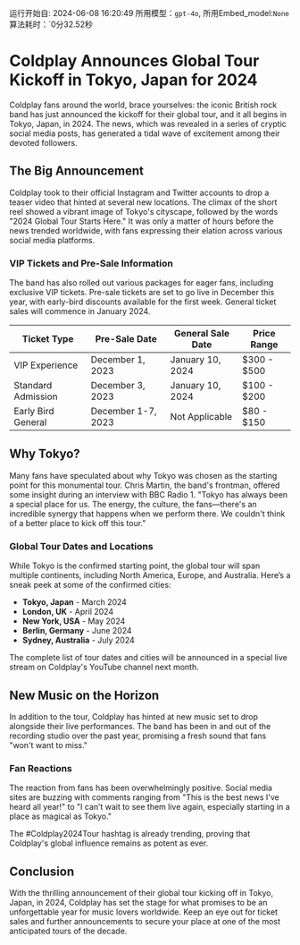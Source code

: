 运行开始自: 2024-06-08 16:20:49
所用模型：`gpt-4o`, 所用Embed_model:`None`
算法耗时：`0分32.52秒
# Coldplay Announces Global Tour Kickoff in Tokyo, Japan for 2024

Coldplay fans around the world, brace yourselves: the iconic British rock band has just announced the kickoff for their global tour, and it all begins in Tokyo, Japan, in 2024. The news, which was revealed in a series of cryptic social media posts, has generated a tidal wave of excitement among their devoted followers.

## The Big Announcement

Coldplay took to their official Instagram and Twitter accounts to drop a teaser video that hinted at several new locations. The climax of the short reel showed a vibrant image of Tokyo's cityscape, followed by the words "2024 Global Tour Starts Here." It was only a matter of hours before the news trended worldwide, with fans expressing their elation across various social media platforms.

### VIP Tickets and Pre-Sale Information

The band has also rolled out various packages for eager fans, including exclusive VIP tickets. Pre-sale tickets are set to go live in December this year, with early-bird discounts available for the first week. General ticket sales will commence in January 2024. 

| Ticket Type         | Pre-Sale Date             | General Sale Date        | Price Range         |
|---------------------|---------------------------|--------------------------|---------------------|
| VIP Experience      | December 1, 2023          | January 10, 2024         | $300 - $500         |
| Standard Admission  | December 3, 2023          | January 10, 2024         | $100 - $200         |
| Early Bird General  | December 1-7, 2023        | Not Applicable           | $80 - $150          |

## Why Tokyo?

Many fans have speculated about why Tokyo was chosen as the starting point for this monumental tour. Chris Martin, the band's frontman, offered some insight during an interview with BBC Radio 1. "Tokyo has always been a special place for us. The energy, the culture, the fans—there's an incredible synergy that happens when we perform there. We couldn't think of a better place to kick off this tour."

### Global Tour Dates and Locations

While Tokyo is the confirmed starting point, the global tour will span multiple continents, including North America, Europe, and Australia. Here’s a sneak peek at some of the confirmed cities:

- **Tokyo, Japan** - March 2024
- **London, UK** - April 2024
- **New York, USA** - May 2024
- **Berlin, Germany** - June 2024
- **Sydney, Australia** - July 2024

The complete list of tour dates and cities will be announced in a special live stream on Coldplay's YouTube channel next month.

## New Music on the Horizon

In addition to the tour, Coldplay has hinted at new music set to drop alongside their live performances. The band has been in and out of the recording studio over the past year, promising a fresh sound that fans "won't want to miss." 

### Fan Reactions

The reaction from fans has been overwhelmingly positive. Social media sites are buzzing with comments ranging from "This is the best news I've heard all year!" to "I can’t wait to see them live again, especially starting in a place as magical as Tokyo." 

The #Coldplay2024Tour hashtag is already trending, proving that Coldplay's global influence remains as potent as ever.

## Conclusion

With the thrilling announcement of their global tour kicking off in Tokyo, Japan, in 2024, Coldplay has set the stage for what promises to be an unforgettable year for music lovers worldwide. Keep an eye out for ticket sales and further announcements to secure your place at one of the most anticipated tours of the decade.